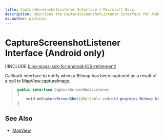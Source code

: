 ```yaml
---
title: CaptureScreenshotListener Interface | Microsoft Docs
description: Describes the CaptureScreenshotListener interface for Android and provides the syntax for the interface and the MapView resource.
ms.author: pablocan
---
```


# CaptureScreenshotListener Interface (Android only)

[!INCLUDE [bing-maps-sdk-for-android-iOS-retirement](../../../includes/bing-maps-sdk-for-android-iOS-retirement.md)]

Callback interface to notify when a Bitmap has been captured as a result of a call to MapView.captureImage.

>```java
> public interface CaptureScreenShotListener
> {
>     void onCaptureScreenShot(@Nullable android.graphics.Bitmap bitmap);
> }
>```

## See Also

* [MapView](../MapView-class.md)

